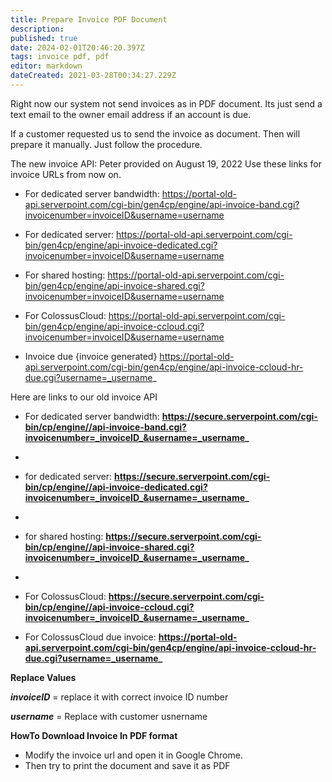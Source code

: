 ```yaml
---
title: Prepare Invoice PDF Document
description: 
published: true
date: 2024-02-01T20:46:20.397Z
tags: invoice pdf, pdf
editor: markdown
dateCreated: 2021-03-28T00:34:27.229Z
---
```


Right now our system not send invoices as in PDF document. Its just send a text email to the owner email address if an account is due. 

If a customer requested us to send the invoice as document. Then will prepare it manually. Just follow the procedure. 

The new invoice API: Peter provided on August 19, 2022
Use these links for invoice URLs from now on. 


- For dedicated server bandwidth: https://portal-old-api.serverpoint.com/cgi-bin/gen4cp/engine/api-invoice-band.cgi?invoicenumber=invoiceID&username=username
- For dedicated server: https://portal-old-api.serverpoint.com/cgi-bin/gen4cp/engine/api-invoice-dedicated.cgi?invoicenumber=invoiceID&username=username
- For shared hosting: https://portal-old-api.serverpoint.com/cgi-bin/gen4cp/engine/api-invoice-shared.cgi?invoicenumber=invoiceID&username=username
- For ColossusCloud: https://portal-old-api.serverpoint.com/cgi-bin/gen4cp/engine/api-invoice-ccloud.cgi?invoicenumber=invoiceID&username=username

 - Invoice due {invoice generated} https://portal-old-api.serverpoint.com/cgi-bin/gen4cp/engine/api-invoice-ccloud-hr-due.cgi?username=_username_


Here are links to our old invoice API

- For dedicated server bandwidth:   **https://secure.serverpoint.com/cgi-bin/cp/engine//api-invoice-band.cgi?invoicenumber=_invoiceID_&username=_username_**
- 
- for dedicated server:  **https://secure.serverpoint.com/cgi-bin/cp/engine//api-invoice-dedicated.cgi?invoicenumber=_invoiceID_&username=_username_**
- 
- for shared hosting: **https://secure.serverpoint.com/cgi-bin/cp/engine//api-invoice-shared.cgi?invoicenumber=_invoiceID_&username=_username_**
- 
- For  ColossusCloud:  **https://secure.serverpoint.com/cgi-bin/cp/engine//api-invoice-ccloud.cgi?invoicenumber=_invoiceID_&username=_username_**

- For ColossusCloud due invoice:  **https://portal-old-api.serverpoint.com/cgi-bin/gen4cp/engine/api-invoice-ccloud-hr-due.cgi?username=_username_**

**Replace Values**

**_invoiceID_** = replace it with correct invoice ID number 

**_username_** = Replace with customer usnername

**HowTo Download Invoice In PDF format**

- Modify the invoice url and open it in Google Chrome.
- Then try to print the document and save it as PDF